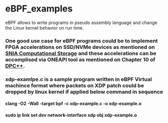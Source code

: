 # eBPF_examples
eBPF allows to write programs in pseudo assembly language and change the Linux kernel behavior on run time.
### One good use case for eBPF programs could be to implement FPGA accelerations on SSD/NVMe devices as mentioned on [SNIA Computational Storage](https://www.snia.org/sites/default/files/technical_work/PublicReview/SNIA-Computational-Storage-Architecture-and-Programming-Model-0.5R1.pdf) and these accelerations can be accomplised via ONEAPI tool as mentioned on Chapter 10 of [DPC++](https://link.springer.com/content/pdf/10.1007%2F978-1-4842-5574-2.pdf).

### xdp-examlpe.c is a sample program written in eBPF Virtual machince format where packets on XDP patch could be dropped by linux kernel  if applied below command in sequence 
#### clang -O2 -Wall -target bpf -c xdp-example.c -o xdp-example.o
#### sudo ip link set dev network-interface  xdp obj xdp-example.o
